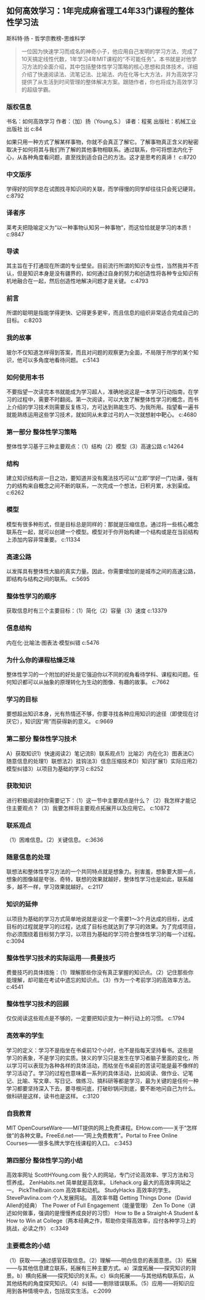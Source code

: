 ## 如何高效学习：1年完成麻省理工4年33门课程的整体性学习法

斯科特·扬  -  哲学宗教榜-思维科学

> 一位因为快速学习而成名的神奇小子，他应用自己发明的学习方法，完成了10天搞定线性代数，1年学习4年MIT课程的“不可能任务”。本书就是对他学习方法的全面介绍，其中包括整体性学习策略的核心思想和具体技术，详细介绍了快速阅读法、流笔记法、比喻法、内在化等七大方法，并为高效学习提供了从生活到时间管理的整体解决方案。跟随作者，你也将成为高效学习的超级学霸。

### 版权信息

书名：如何高效学习 作者：（加）扬（Young,S.） 译者：程冕 出版社：机械工业出版社 出 c:84

如果只用一种方式了解某样事物，你就不会真正了解它。了解事物真正含义的秘密取决于如何将其与我们所了解的其他事物相联系。通过联系，你可将想法内化于心，从各种角度看问题，直至找到适合自己的方法。这才是思考的真谛！ c:8720

### 中文版序

学得好的同学总在试图找寻知识间的关联，而学得慢的同学却往往只会死记硬背。 c:8792

### 译者序

莱考夫把隐喻定义为“以一种事物认知另一种事物”，而这恰恰就是学习的本质！ c:9847

### 导读

其主旨在于打通现在所谓的专业壁垒。目前流行所谓的知识专业性，当然我并不否认，但是知识本身是没有疆界的，如何通过自身的努力和创造性将各种专业知识有机地融合在一起，然后创造性地解决问题才是关键。 c:4793

### 前言

所谓的聪明是指能学得更快、记得更多更牢，而且信息的组织非常适合完成自己的目标。 c:8203

### 我的故事

玻尔不仅知道怎样得到答案，而且对问题的观察更为全面，不局限于所学的某个知识，他可以多角度地看待问题。
 c:5143

### 如何使用本书

不要指望一次读完本书就能成为学习超人，准确地说这是一本学习行动指南，在学习的过程中，需要不时翻阅。第一次阅读，可以大致了解整体性学习的概念，而书上介绍的学习技术则需要反复练习，方可达到熟能生巧、为我所用。指望看一遍书就能熟练运用这些学习技术，就如同从未拿过弓的人一次就想射中靶心。 c:4680

### 第一部分 整体性学习策略

整体性学习基于三种主要观点：（1）结构（2）模型（3）高速公路 c:14264

### 结构

建立知识结构非一日之功，要知道并没有魔法技巧可以“立即”学好一门功课，强有力的结构来自概念之间不断的联系，一次完成一个想法，日积月累，水到渠成。 c:6262

### 模型

模型有很多种形式，但是目标总是同样的：那就是压缩信息。通过将一些核心概念联系在一起，就可以创建一个模型。模型对于你开始构建一个结构或是在当前结构上添加内容非常重要。 c:11334

### 高速公路

以发挥具有整体性大脑的真实力量。因此，你需要增加的是城市之间的高速公路，即结构与结构之间的联系。 c:5695

### 整体性学习的顺序

获取信息时有三个主要目标：（1）简化（2）容量（3）速度 c:13379

### 信息结构

内在化·比喻法·图表法·模型纠错 c:5476

### 为什么你的课程枯燥乏味

整体性学习的一个附加的好处是它强迫你以不同的视角看待学科、课程和问题。任何知识都可以从抽象的原理转化为生动的图像、有趣的故事。 c:7662

### 学习的目标

要想超出知识本身，光有热情还不够，你要寻找各种应用知识的途径（即使现在讨厌它），知识因“用”而获得新的意义。 c:9669

### 第二部分 整体性学习技术

A）获取知识1）快速阅读2）笔记流B）联系观点1）比喻2）内在化3）图表法C）随意信息的处理1）联想法2）挂钩法3）信息压缩技术D）知识扩展1）实际应用2）模型纠错3）以项目为基础的学习 c:8252

### 获取知识

进行积极阅读时你需要记下：（1）这一节中主要观点是什么？（2）我怎样才能记住主要观点？（3）我要怎样将主要观点拓展开以及应用它。 c:10872

### 联系观点

（1）困难信息。（2）关键信息。 c:3636

### 随意信息的处理

联想法和整体性学习方法的一个共同特点就是想象力。别害羞，想象要大胆一点，想象的图像越是夸张、奇特，联想的效果就越好，整体性学习也是如此，联系越多，越不一样，学习效果就越好。
 c:2117

### 知识的延伸

以项目为基础的学习方式简单地说就是设定一个需要1～3个月达成的目标，达成目标的过程就是学习的过程，达成了目标也就达到了学习的效果。为了完成项目，你必须围绕着目标努力学习，以项目为基础的学习符合整体性学习的每一个过程。 c:3094

### 整体性学习技术的实际运用──费曼技巧

费曼技巧的具体措施：（1）理解那些你没有真正掌握的知识点。（2）记住那些你能理解，却可能在考试中遗忘的知识点。（3）作为一个考前学习的高效率方法。 c:4541

### 整体性学习技术的回顾

仅仅阅读这些观点是不够的，一定要把知识变为一种行动上的习惯。 c:1794

### 高效率的学生

学习的定义：学习不是指坐在书桌前12个小时，也不是指每天坚持看书。这些是学习的表象，不是学习的实质。狭义的学习只是发生在学习者脑子里面的变化，所以学习可以表现为各种各样的具体活动，而枯坐在书桌前的苦读可能是最不像样的学习活动了。学习的过程也意味着一系列的具体活动，比如阅读、做作业、记笔记、比喻、写文章、写日记、做练习、搞科研等都是学习，最为关键的是任何一种学习都要坚持深入下去，要寻根问底，打破砂锅问到底，要不断地问自己为什么。做科研是这样，读书也是这样。 c:3120

### 自我教育

MIT OpenCourseWare——MIT提供的网上免费课程。EHow.com——关于“怎样做”的各种文章。FreeEd.net——“网上免费教育”。Portal to Free Online Courses——很多名牌大学在线课程的入口。 c:3453

### 第四部分 整体性学习的小结

高效率网址
ScottHYoung.com 我个人的网站，专门讨论高效率、学习方法和习惯养成。
ZenHabits.net 简单就是高效率。
Lifehack.org 最大的高效率网站之一。
PickTheBrain.com 高效率和动机。
StudyHacks 高效率的学生。
StevePavlina.com 个人发展网站。
高效率书籍
Getting Things Done（David Allen的经典）
The Power of Full Engagement（能量管理）
Zen To Done（讲述如何做事，强调的是慢慢养成良好的习惯）
How to Be a Straight-A Student & How to Win at College（两本经典之作，帮助你变得高效率，应付各种学习上的挑战，必读之作） c:3349

### 主要概念的小结

（1）获取——通过感官获取信息。（2）理解——明白信息的表面意思。（3）拓展——与其他信息建立联系，拓展有三种主要方式。a）深度拓展——探究知识的背景。b）横向拓展——探究知识的关系。c）纵向拓展——与其他结构联系后，从其他结构的角度探究知识。（4）纠错——剔除错误联系。（5）应用——将知识应用到各种情境中去，包括现实生活。 c:2099
